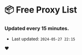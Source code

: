 # :package: Free Proxy List
### Updated every 15 minutes.

- Last updated: `2024-05-27 22:15`

:heart:
